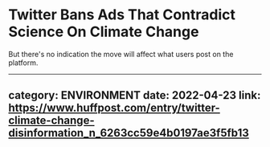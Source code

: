 # Twitter Bans Ads That Contradict Science On Climate Change

But there's no indication the move will affect what users post on the platform.

---
category: ENVIRONMENT
date: 2022-04-23
link: https://www.huffpost.com/entry/twitter-climate-change-disinformation_n_6263cc59e4b0197ae3f5fb13
---
